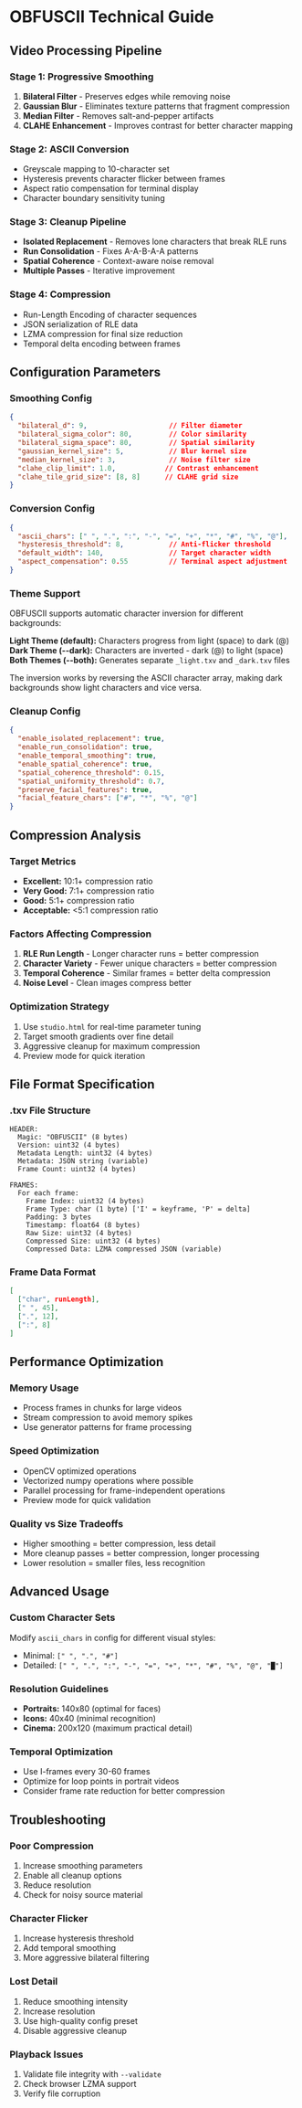 # OBFUSCII Technical Guide

## Video Processing Pipeline

### Stage 1: Progressive Smoothing
1. **Bilateral Filter** - Preserves edges while removing noise
2. **Gaussian Blur** - Eliminates texture patterns that fragment compression
3. **Median Filter** - Removes salt-and-pepper artifacts
4. **CLAHE Enhancement** - Improves contrast for better character mapping

### Stage 2: ASCII Conversion
- Greyscale mapping to 10-character set
- Hysteresis prevents character flicker between frames
- Aspect ratio compensation for terminal display
- Character boundary sensitivity tuning

### Stage 3: Cleanup Pipeline
- **Isolated Replacement** - Removes lone characters that break RLE runs
- **Run Consolidation** - Fixes A-A-B-A-A patterns
- **Spatial Coherence** - Context-aware noise removal
- **Multiple Passes** - Iterative improvement

### Stage 4: Compression
- Run-Length Encoding of character sequences
- JSON serialization of RLE data
- LZMA compression for final size reduction
- Temporal delta encoding between frames

## Configuration Parameters

### Smoothing Config
```json
{
  "bilateral_d": 9,                    // Filter diameter
  "bilateral_sigma_color": 80,         // Color similarity
  "bilateral_sigma_space": 80,         // Spatial similarity
  "gaussian_kernel_size": 5,           // Blur kernel size
  "median_kernel_size": 3,             // Noise filter size
  "clahe_clip_limit": 1.0,            // Contrast enhancement
  "clahe_tile_grid_size": [8, 8]      // CLAHE grid size
}
```

### Conversion Config
```json
{
  "ascii_chars": [" ", ".", ":", "-", "=", "+", "*", "#", "%", "@"],
  "hysteresis_threshold": 8,           // Anti-flicker threshold
  "default_width": 140,                // Target character width
  "aspect_compensation": 0.55          // Terminal aspect adjustment
}
```

### Theme Support
OBFUSCII supports automatic character inversion for different backgrounds:

**Light Theme (default):** Characters progress from light (space) to dark (@)  
**Dark Theme (--dark):** Characters are inverted - dark (@) to light (space)  
**Both Themes (--both):** Generates separate `_light.txv` and `_dark.txv` files

The inversion works by reversing the ASCII character array, making dark backgrounds show light characters and vice versa.

### Cleanup Config
```json
{
  "enable_isolated_replacement": true,
  "enable_run_consolidation": true,
  "enable_temporal_smoothing": true,
  "enable_spatial_coherence": true,
  "spatial_coherence_threshold": 0.15,
  "spatial_uniformity_threshold": 0.7,
  "preserve_facial_features": true,
  "facial_feature_chars": ["#", "*", "%", "@"]
}
```

## Compression Analysis

### Target Metrics
- **Excellent:** 10:1+ compression ratio
- **Very Good:** 7:1+ compression ratio  
- **Good:** 5:1+ compression ratio
- **Acceptable:** <5:1 compression ratio

### Factors Affecting Compression
1. **RLE Run Length** - Longer character runs = better compression
2. **Character Variety** - Fewer unique characters = better compression
3. **Temporal Coherence** - Similar frames = better delta compression
4. **Noise Level** - Clean images compress better

### Optimization Strategy
1. Use `studio.html` for real-time parameter tuning
2. Target smooth gradients over fine detail
3. Aggressive cleanup for maximum compression
4. Preview mode for quick iteration

## File Format Specification

### .txv File Structure
```
HEADER:
  Magic: "OBFUSCII" (8 bytes)
  Version: uint32 (4 bytes)
  Metadata Length: uint32 (4 bytes)
  Metadata: JSON string (variable)
  Frame Count: uint32 (4 bytes)

FRAMES:
  For each frame:
    Frame Index: uint32 (4 bytes)
    Frame Type: char (1 byte) ['I' = keyframe, 'P' = delta]
    Padding: 3 bytes
    Timestamp: float64 (8 bytes)
    Raw Size: uint32 (4 bytes)
    Compressed Size: uint32 (4 bytes)
    Compressed Data: LZMA compressed JSON (variable)
```

### Frame Data Format
```json
[
  ["char", runLength],
  [" ", 45],
  [".", 12],
  [":", 8]
]
```

## Performance Optimization

### Memory Usage
- Process frames in chunks for large videos
- Stream compression to avoid memory spikes
- Use generator patterns for frame processing

### Speed Optimization
- OpenCV optimized operations
- Vectorized numpy operations where possible
- Parallel processing for frame-independent operations
- Preview mode for quick validation

### Quality vs Size Tradeoffs
- Higher smoothing = better compression, less detail
- More cleanup passes = better compression, longer processing
- Lower resolution = smaller files, less recognition

## Advanced Usage

### Custom Character Sets
Modify `ascii_chars` in config for different visual styles:
- Minimal: `[" ", ".", "#"]`
- Detailed: `[" ", ".", ":", "-", "=", "+", "*", "#", "%", "@", "█"]`

### Resolution Guidelines
- **Portraits:** 140x80 (optimal for faces)
- **Icons:** 40x40 (minimal recognition)
- **Cinema:** 200x120 (maximum practical detail)

### Temporal Optimization
- Use I-frames every 30-60 frames
- Optimize for loop points in portrait videos
- Consider frame rate reduction for better compression

## Troubleshooting

### Poor Compression
1. Increase smoothing parameters
2. Enable all cleanup options
3. Reduce resolution
4. Check for noisy source material

### Character Flicker
1. Increase hysteresis threshold
2. Add temporal smoothing
3. More aggressive bilateral filtering

### Lost Detail
1. Reduce smoothing intensity
2. Increase resolution
3. Use high-quality config preset
4. Disable aggressive cleanup

### Playback Issues
1. Validate file integrity with `--validate`
2. Check browser LZMA support
3. Verify file corruption